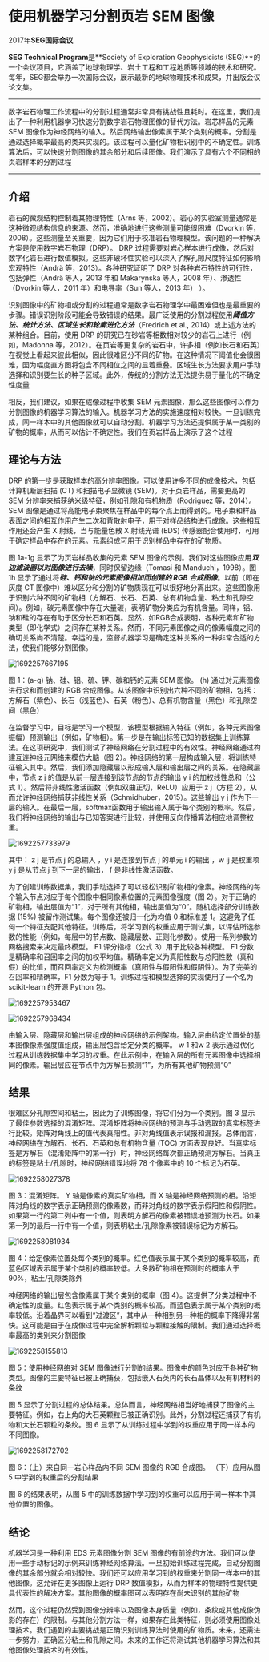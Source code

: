 # 使用机器学习分割页岩 SEM 图像

2017年**SEG国际会议**

**SEG Technical Program**是**Society of Exploration Geophysicists (SEG)**的一个会议项目，它涵盖了地球物理学、岩土工程和工程地质等领域的技术和研究。每年，SEG都会举办一次国际会议，展示最新的地球物理技术和成果，并出版会议论文集。

---

数字岩石物理工作流程中的分割过程通常非常具有挑战性且耗时。在这里，我们提出了一种利用机器学习快速分割数字岩石物理图像的替代方法。岩芯样品的元素 SEM 图像作为神经网络的输入。然后网络输出像素属于某个类别的概率。分割是通过选择概率最高的类来实现的。该过程可以量化矿物相识别中的不确定性。训练算法后，可以快速分割图像的其余部分和后续图像。我们演示了具有六个不同相的页岩样本的分割过程

---

## 介绍

岩石的微观结构控制着其物理特性（Arns 等，2002）。岩心的实验室测量通常是这种微观结构信息的来源。然而，准确地进行这些测量可能很困难（Dvorkin 等，2008）。这些测量至关重要，因为它们用于校准岩石物理模型。该问题的一种解决方案是使用数字岩石物理（DRP）。 DRP 过程需要对岩心样本进行成像，然后对数字化岩石进行数值模拟。这些非破坏性实验可以深入了解孔隙尺度特征如何影响宏观特性（Andrä 等，2013）。各种研究证明了 DRP 对各种岩石特性的可行性，包括弹性（Andrä 等人，2013 年和 Makarynska 等人，2008 年）、渗透性（Dvorkin 等人，2011 年）和电导率（Sun 等人，2013 年） ）。

识别图像中的矿物相或分割的过程通常是数字岩石物理学中最困难但也是最重要的步骤。错误识别阶段可能会导致错误的结果。最广泛使用的分割过程使用***阈值方法、统计方法、区域生长和轮廓进化方法***（Fredrich et al., 2014）或上述方法的某种组合。目前，使用 DRP 的研究已在砂岩等相数相对较少的岩石上进行（例如，Madonna 等，2012）。在页岩等更复杂的岩石中，许多相（例如长石和石英）在视觉上看起来彼此相似，因此很难区分不同的矿物。在这种情况下阈值化会很困难，因为幅度直方图将包含不同相位之间的显着重叠。区域生长方法要求用户手动选择和识别要生长的种子区域。此外，传统的分割方法无法提供易于量化的不确定性度量

相反，我们建议，如果在成像过程中收集 SEM 元素图像，那么这些图像可以作为分割图像的机器学习算法的输入。机器学习方法的实施速度相对较快。一旦训练完成，同一样本中的其他图像就可以自动分割。机器学习方法还提供属于某一类别的矿物的概率，从而可以估计不确定性。我们在页岩样品上演示了这个过程

## 理论与方法

DRP 的第一步是获取样本的高分辨率图像。可以使用许多不同的成像技术，包括计算机断层扫描 (CT) 和扫描电子显微镜 (SEM)。对于页岩样品，需要更高的 SEM 分辨率来捕获纳米级特征，例如孔隙和有机物质（Rodriguez 等，2014）。 SEM 图像是通过将高能电子束聚焦在样品中的每个点上而得到的。电子束和样品表面之间的相互作用产生二次和背散射电子，用于对样品结构进行成像。这些相互作用还会产生 X 射线，当与能量色散 X 射线光谱 (EDS) 传感器配合使用时，可用于确定样品中存在的元素。元素组成可用于识别样品中存在的矿物质。

图 1a-1g 显示了为页岩样品收集的元素 SEM 图像的示例。我们对这些图像应用***双边滤波器以对图像进行去噪***，同时保留边缘（Tomasi 和 Manduchi，1998）。图 1h 显示了通过将***硅、钙和钠的元素图像相加而创建的 RGB 合成图像***。以前（即在灰度 CT 图像中）难以区分和分割的矿物质现在可以很好地分离出来。这些图像用于识别六种不同的矿物相（方解石、长石、石英、总有机物含量、粘土和孔隙空间）。例如，碳元素图像中存在大量碳，表明矿物分类应为有机含量。同样，铝、钠和硅的存在有助于区分长石和石英。显然，如RGB合成表明，各种元素和矿物类型（即化学式）之间存在某种关系。然而，不同元素图像之间的像素幅度之间的确切关系尚不清楚。幸运的是，监督机器学习是确定这种关系的一种非常合适的方法，使我们能够分割图像。

![1692257667195](image/Segmentation_of_shale_SEM_images_using_machine_learning/1692257667195.png)

图 1：(a-g) 钠、硅、铝、硫、钾、碳和钙的元素 SEM 图像。 (h) 通过对元素图像进行求和而创建的 RGB 合成图像。从该图像中识别出六种不同的矿物相，包括：方解石（紫色）、长石（浅蓝色）、石英（粉色）、总有机物含量（黑色）和孔隙空间（黑色）

在监督学习中，目标是学习一个模型，该模型根据输入特征（例如，各种元素图像振幅）预测输出（例如，矿物相）。第一步是在输出标签已知的数据集上训练算法。在这项研究中，我们测试了神经网络在分割过程中的有效性。神经网络通过构建互连神经元网络来模仿大脑（图 2）。神经网络的第一层构成输入层，将训练特征输入其中。然后，我们添加隐藏层以形成输入层和输出层之间的关系。在隐藏层中，节点 z j 的值是从前一层连接到该节点的节点的输出 y i 的加权线性总和（公式 1）。然后将非线性激活函数（例如双曲正切，ReLU）应用于 z j（方程 2），从而允许神经网络捕获非线性关系（Schmidhuber，2015）。这些输出 y j 作为下一层的输入。在最后一层，softmax函数用于输出输入属于每个类别的概率。然后，我们将神经网络的输出与已知答案进行比较，并使用反向传播算法相应地调整权重。

![1692257733979](image/Segmentation_of_shale_SEM_images_using_machine_learning/1692257733979.png)

其中： z j 是节点 j 的总输入 ，y i 是连接到节点 j 的单元 i 的输出 ，w ij 是权重项 y j 是从节点 j 到下一层的输出， f 是非线性激活函数。

为了创建训练数据集，我们手动选择了可以轻松识别矿物相的像素。神经网络的每个输入节点对应于每个图像中相同像素位置的元素图像强度（图 2）。对于正确的矿物相，输出层值为“1”，对于所有其他相，输出层值为“0”。随机选择部分训练数据 (15%) 被留作测试集。每个图像还被归一化为均值 0 和标准差 1。这避免了任何一个特征支配其他特征。训练后，将学习到的权重应用于测试集，以评估所选参数的性能（例如，每层中的节点数、隐藏层数、正则化参数）。使用一系列参数的网格搜索来决定最终模型。 F1 评分指标（公式 3）用于比较各种模型。 F1 分数是精确率和召回率之间的加权平均值。精确率定义为真阳性数与总阳性数（真和假）的比值，而召回率定义为检测概率（真阳性与假阳性和假阴性）。为了完美的召回率和精确率，F1 分数为等于 1。训练过程和模型选择的实现使用了一个名为 scikit-learn 的开源 Python 包。

![1692257953467](image/Segmentation_of_shale_SEM_images_using_machine_learning/1692257953467.png)

![1692257968434](image/Segmentation_of_shale_SEM_images_using_machine_learning/1692257968434.png)

由输入层、隐藏层和输出层组成的神经网络的示例架构。输入层由给定位置处的基本图像像素强度值组成，输出层包含给定分类的概率。 w 1 和w 2 表示通过优化过程从训练数据集中学习的权重。在此示例中，在输入层的所有元素图像中选择相同的像素。输出层应在节点中为方解石预测“1”，为所有其他矿物预测“0”

## 结果

很难区分孔隙空间和粘土，因此为了训练图像，将它们分为一个类别。图 3 显示了最佳参数选择的混淆矩阵。混淆矩阵将神经网络的预测与手动选取的真实标签进行比较。矩阵对角线上的值代表真阳性。非对角线值表示误报和漏报。总体而言，神经网络在方解石、长石、石英和总有机物含量 (TOC) 方面表现良好。当真实标签是方解石（混淆矩阵中的第一行）时，神经网络每次都正确预测方解石。当真正的标签是粘土/孔隙时，神经网络错误地将 78 个像素中的 10 个标记为石英。

![1692258027378](image/Segmentation_of_shale_SEM_images_using_machine_learning/1692258027378.png)

图 3：混淆矩阵。 Y 轴是像素的真实矿物相，而 X 轴是神经网络预测的相。沿矩阵对角线的数字表示正确预测的像素数，而非对角线的数字表示假阳性和假阴性。如果第一行的第二列中有一个值，则表明方解石的像素被错误地预测为长石。如果第一列的最后一行中有一个值，则表明粘土/孔隙像素被错误标记为方解石。

![1692258081934](image/Segmentation_of_shale_SEM_images_using_machine_learning/1692258081934.png)

图 4：给定像素位置处每个类别的概率。红色值表示属于某个类别的概率较高，而蓝色区域表示属于某个类别的概率较低。大多数矿物相在预测时的概率大于 90%，粘土/孔隙类除外

神经网络的输出层包含像素属于某个类别的概率（图 4）。这提供了分类过程中不确定性的度量。红色表示属于某个类别的概率较高，而蓝色表示属于某个类别的概率较低。沿着晶界可以看到“过渡区”，其中从一种相到另一种相的概率下降得非常快。这可能是由于在成像过程中完全解析颗粒与颗粒接触的限制。我们通过选择概率最高的类别来分割图像

![1692258155813](image/Segmentation_of_shale_SEM_images_using_machine_learning/1692258155813.png)

图 5：使用神经网络对 SEM 图像进行分割的结果。图像中的颜色对应于各种矿物类型。图像的主要特征已被正确捕获，包括嵌入石英内的长石晶体以及有机材料的条纹

图 5 显示了分割过程的总体结果。总体而言，神经网络相当好地捕获了图像的主要特征。例如，右上角的大石英颗粒已被正确识别。此外，分割过程还捕获了有机物和大长石颗粒的条纹。图 6 显示了从训练过程中学到的权重应用于同一样本的不同图像。

![1692258172702](image/Segmentation_of_shale_SEM_images_using_machine_learning/1692258172702.png)

图 6：（上）来自同一岩心样品内不同 SEM 图像的 RGB 合成图。 （下）应用从图 5 中学到的权重后的分割结果

图 6 的结果表明，从图 5 中的训练数据中学习到的权重可以应用于同一样本中其他位置的图像。

## 结论

机器学习是一种利用 EDS 元素图像分割 SEM 图像的有前途的方法。我们可以使用一些手动标记的示例来训练神经网络算法。一旦初始训练过程完成，自动分割图像的其余部分就会相对较快。我们还可以应用学习到的权重来分割同一样本中的其他图像。这允许在更多图像上运行 DRP 数值模拟，从而为样本的物理特性提供更具代表性的解决方案。其他图像的概率图可以表明存在尚未识别的其他矿物

然而，这个过程仍然受到图像分辨率以及图像本身质量（例如，条纹或其他成像伪影的存在）的限制。与其他分割方法一样，如果存在此类特征，则必须使用图像处理技术。我们遇到的主要挑战是正确识别训练算法时使用的矿物质。未来，还需进一步努力，正确区分粘土和孔隙之间。未来的工作还将测试其他机器学习算法和其他图像处理技术的有效性。
